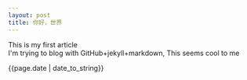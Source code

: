 ```yaml
---
layout: post 
title: 你好，世界 
---
```

This is my first article  
I'm trying to blog with GitHub+jekyll+markdown, This seems cool to me  

{{page.date | date_to_string}}
